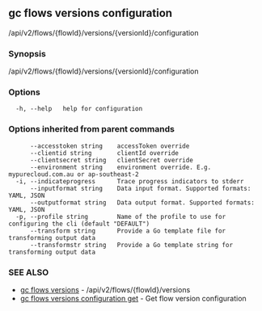 ## gc flows versions configuration

/api/v2/flows/{flowId}/versions/{versionId}/configuration

### Synopsis

/api/v2/flows/{flowId}/versions/{versionId}/configuration

### Options

```
  -h, --help   help for configuration
```

### Options inherited from parent commands

```
      --accesstoken string    accessToken override
      --clientid string       clientId override
      --clientsecret string   clientSecret override
      --environment string    environment override. E.g. mypurecloud.com.au or ap-southeast-2
  -i, --indicateprogress      Trace progress indicators to stderr
      --inputformat string    Data input format. Supported formats: YAML, JSON
      --outputformat string   Data output format. Supported formats: YAML, JSON
  -p, --profile string        Name of the profile to use for configuring the cli (default "DEFAULT")
      --transform string      Provide a Go template file for transforming output data
      --transformstr string   Provide a Go template string for transforming output data
```

### SEE ALSO

* [gc flows versions](gc_flows_versions.html)	 - /api/v2/flows/{flowId}/versions
* [gc flows versions configuration get](gc_flows_versions_configuration_get.html)	 - Get flow version configuration


